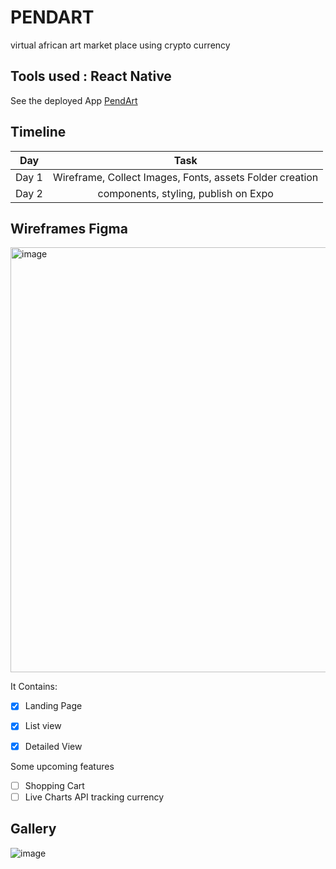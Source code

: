 # PENDART
virtual african art market place using crypto currency

## Tools used : React Native
See the deployed App [PendArt](https://dashnewsmads.herokuapp.com/) 

## Timeline

| Day	                  |                                 Task |
|:---------------------:|:------------------------------------:|
| Day 1 |	Wireframe, Collect Images, Fonts, assets Folder creation |
| Day 2 |	components, styling, publish on Expo |


## Wireframes Figma

<img width="680" alt="image" src="https://user-images.githubusercontent.com/66809588/175626463-db545f02-41eb-4e85-9869-2b3ff04b5c2c.png">



It Contains:

- [x] Landing Page
- [x] List view
- [x] Detailed View 


Some upcoming features

- [ ] Shopping Cart
- [ ] Live Charts API tracking currency

## Gallery

![image](https://user-images.githubusercontent.com/66809588/178771540-af5e6bb5-5e15-4e35-8f22-0bd409bf4c25.png)









